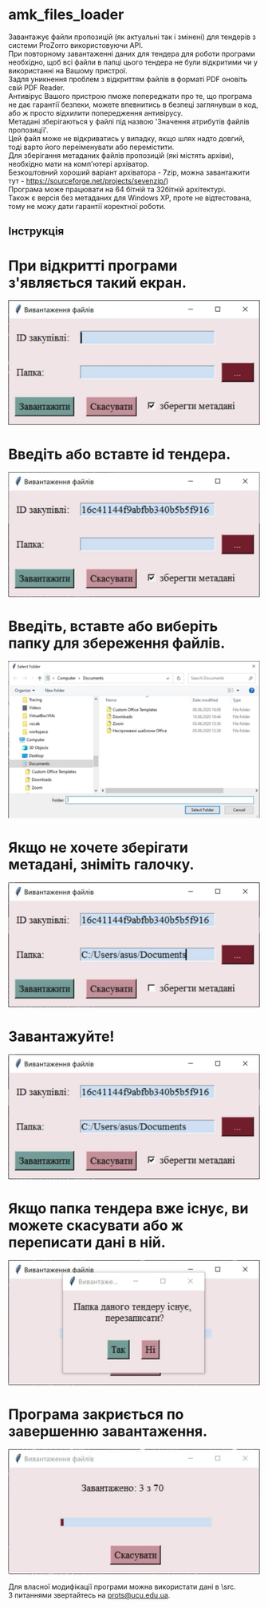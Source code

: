 # amk_files_loader
Завантажує файли пропозицій (як актуальні так і змінені) для тендерів з системи ProZorro використовуючи API.  
При повторному завантаженні даних для тендера для роботи програми необхідно, щоб всі файли в папці цього тендера не були відкритими чи у використанні на Вашому пристрої.  
Задля уникнення проблем з відкриттям файлів в форматі PDF оновіть свій PDF Reader.  
Антивірус Вашого пристрою пможе попереджати про те, що програма не дає гарантії безпеки,  можете впевнитись в безпеці заглянувши в код, або ж просто відхилити попередження антивірусу.  
Метадані зберігаються у файлі під назвою  'Значення атрибутів файлів пропозиції'.  
Цей файл може не відкриватись у випадку, якщо шлях надто довгий, тоді варто його переіменувати або перемістити.  
Для зберігання метаданих файлів пропозицій (які містять архіви), необхідно мати на  комп'ютері архіватор.  
Безкоштовний хороший варіант архіватора - 7zip, можна завантажити тут - https://sourceforge.net/projects/sevenzip/)  
Програма може працювати на 64 бітній та 32бітній архітектурі.   
Також є версія без метаданих для Windows XP, проте не відтестована, тому не можу дати гарантії коректної роботи.  
## Інструкція
# При відкритті програми з'являється такий екран.
![Початок](/images/empty.jpg)
# Введіть або вставте id тендера.
![Вставте айді тендера](/images/id.jpg)
# Введіть, вставте або виберіть папку для збереження файлів.
![Виберіть папку](/images/select.jpg)
# Якщо не хочете зберігати метадані, зніміть галочку.
![Заберіть галочку при потребі](/images/uncheck.jpg)
# Завантажуйте!
![Завантажити](/images/submit.jpg)
# Якщо папка тендера вже існує, ви можете скасувати або ж переписати дані в ній.
![Перезаписати папку тендера](/images/rewrite.jpg)
# Програма закриється по завершенню завантаження.
![Йде завантаження](/images/download.jpg)
  
Для власної модифікації програми можна використати дані в \src.  
З питаннями звертайтесь на prots@ucu.edu.ua.